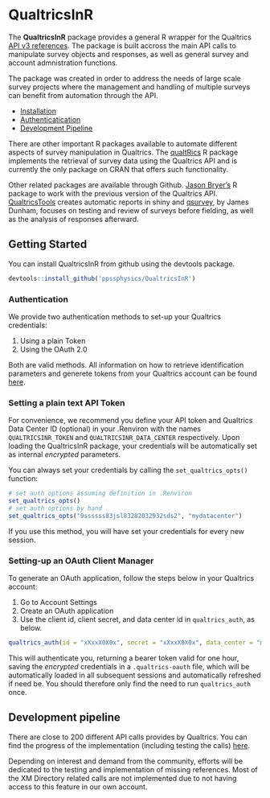 
<!-- README.md is generated from README.Rmd. Please edit that file -->

<!-- badges: start -->

<!-- badges: end -->

# QualtricsInR

The **QualtricsInR** package provides a general R wrapper for the
Qualtrics [API v3 references](https://api.qualtrics.com/reference). The
package is built accross the main API calls to manipulate survey objects
and responses, as well as general survey and account admnistration
functions.

The package was created in order to address the needs of large scale
survey projects where the management and handling of multiple surveys
can benefit from automation through the API.

  - [Installation](#installation)
  - [Authenticatication](#authentication)
  - [Development Pipeline](#dev-pipeline)

There are other important R packages available to automate different
aspects of survey manipulation in Qualtrics. The
[qualtRics](https://github.com/ropensci/qualtRics) R package implements
the retrieval of survey data using the Qualtrics API and is currently
the only package on CRAN that offers such functionality.

Other related packages are available through Github. [Jason
Bryer’s](https://github.com/jbryer/qualtrics) R package to work with
the previous version of the Qualtrics API.
[QualtricsTools](https://github.com/emmamorgan-tufts/QualtricsTools/)
creates automatic reports in shiny and
[qsurvey](https://github.com/jamesdunham/qsurvey), by James Dunham,
focuses on testing and review of surveys before fielding, as well as the
analysis of responses afterward.

## Getting Started

You can install QualtricsInR from github using the devtools package.

``` r
devtools::install_github('ppssphysics/QualtricsInR')
```

### Authentication

We provide two authentication methods to set-up your Qualtrics
credentials:

1.  Using a plain Token
2.  Using the OAuth 2.0

Both are valid methods. All information on how to retrieve
identification parameters and generete tokens from your Qualtrics
account can be found
[here](https://api.qualtrics.com/v3/docs/api-general-instructions).

### Setting a plain text API Token

For convenience, we recommend you define your API token and Qualtrics
Data Center ID (optional) in your .Renviron with the names
`QUALTRICSINR_TOKEN` and `QUALTRICSINR_DATA_CENTER` respectively. Upon
loading the QualtricsInR package, your credentials will be automatically
set as internal *encrypted* parameters.

You can always set your credentials by calling the
`set_qualtrics_opts()` function:

``` r
# set auth options assuming definition in .Renviron
set_qualtrics_opts()
# set auth options by hand
set_qualtrics_opts("9ssssss83jsl83282032932sds2", "mydatacenter")
```

If you use this method, you will have set your credentials for every new
session.

### Setting-up an OAuth Client Manager

To generate an OAuth application, follow the steps below in your
Qualtrics account:

1.  Go to Account Settings
2.  Create an OAuth application
3.  Use the client id, client secret, and data center id in
    `qualtrics_auth`, as below.

<!-- end list -->

``` r
qualtrics_auth(id = "xXxxX0X0x", secret = "xXxxX0X0x", data_center = "my.center")
```

This will authenticate you, returning a bearer token valid for one hour,
saving the *encrypted* credentials in a `.qualtrics-oauth` file, which
will be automatically loaded in all subsequent sessions and
automatically refreshed if need be. You should therefore only find the
need to run `qualtrics_auth` once.

## Development pipeline

There are close to 200 different API calls provides by Qualtrics. You
can find the progress of the implementation (including testing the
calls) [here](/articles/progress_table.html).

Depending on interest and demand from the community, efforts will be
dedicated to the testing and implementation of missing references. Most
of the XM Directory related calls are not implemented due to not having
access to this feature in our own account.
